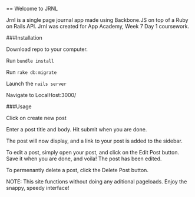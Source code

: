 == Welcome to JRNL

Jrnl is a single page journal app made using Backbone.JS on top of a Ruby on Rails API.
Jrnl was created for App Academy, Week 7 Day 1 coursework.

###Installation

Download repo to your computer.

Run `bundle install`

Run `rake db:migrate`

Launch the `rails server`

Navigate to LocalHost:3000/

###Usage

Click on create new post

Enter a post title and body. Hit submit when you are done.

The post will now display, and a link to your post is added to the sidebar.

To edit a post, simply open your post, and click on the Edit Post button. Save it when you are done, and
voila! The post has been edited.

To permenantly delete a post, click the Delete Post button.

NOTE: This site functions without doing any aditional pageloads. Enjoy the snappy, speedy interface!

